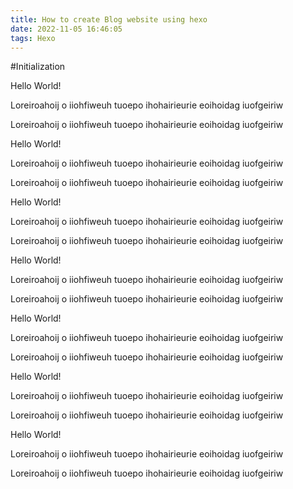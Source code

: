 ```yaml
---
title: How to create Blog website using hexo
date: 2022-11-05 16:46:05
tags: Hexo 
---
```

#Initialization 


Hello World!


Loreiroahoij o iiohfiweuh tuoepo ihohairieurie eoihoidag iuofgeiriw

Loreiroahoij o iiohfiweuh tuoepo ihohairieurie eoihoidag iuofgeiriw



Hello World!


Loreiroahoij o iiohfiweuh tuoepo ihohairieurie eoihoidag iuofgeiriw

Loreiroahoij o iiohfiweuh tuoepo ihohairieurie eoihoidag iuofgeiriw

Hello World!


Loreiroahoij o iiohfiweuh tuoepo ihohairieurie eoihoidag iuofgeiriw

Loreiroahoij o iiohfiweuh tuoepo ihohairieurie eoihoidag iuofgeiriw

Hello World!


Loreiroahoij o iiohfiweuh tuoepo ihohairieurie eoihoidag iuofgeiriw

Loreiroahoij o iiohfiweuh tuoepo ihohairieurie eoihoidag iuofgeiriw

Hello World!


Loreiroahoij o iiohfiweuh tuoepo ihohairieurie eoihoidag iuofgeiriw

Loreiroahoij o iiohfiweuh tuoepo ihohairieurie eoihoidag iuofgeiriw

Hello World!


Loreiroahoij o iiohfiweuh tuoepo ihohairieurie eoihoidag iuofgeiriw

Loreiroahoij o iiohfiweuh tuoepo ihohairieurie eoihoidag iuofgeiriw

Hello World!


Loreiroahoij o iiohfiweuh tuoepo ihohairieurie eoihoidag iuofgeiriw

Loreiroahoij o iiohfiweuh tuoepo ihohairieurie eoihoidag iuofgeiriw
